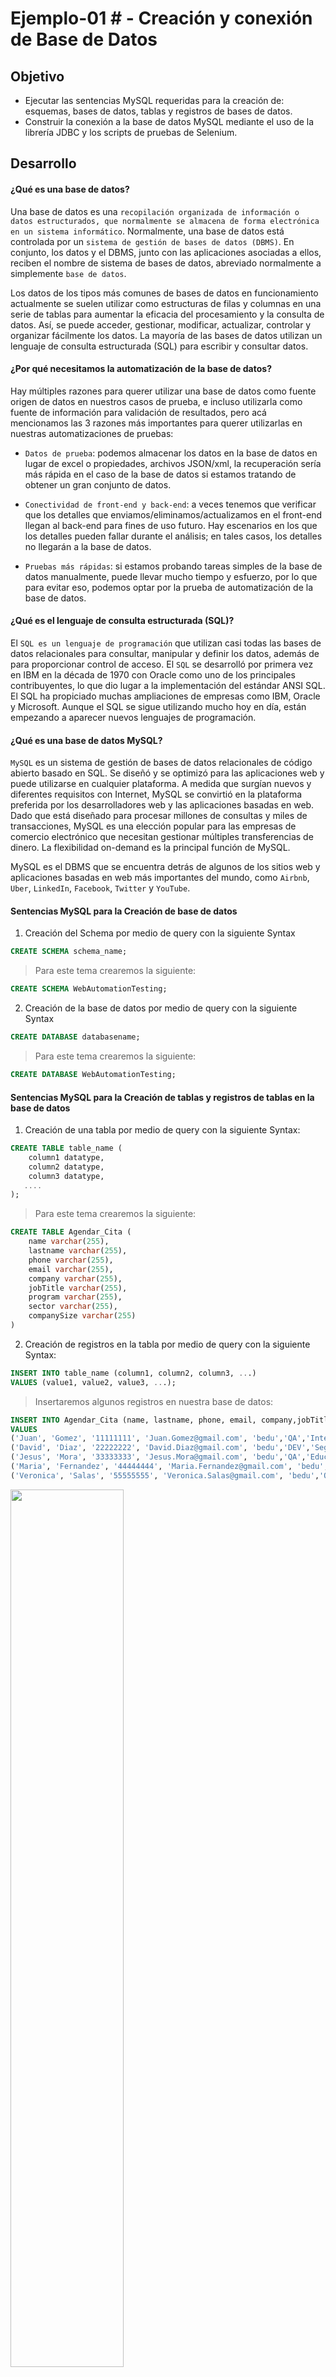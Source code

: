 # Ejemplo-01 # - Creación y conexión de Base de Datos

## Objetivo

- Ejecutar las sentencias MySQL requeridas para la creación de: esquemas, bases de datos, tablas y registros de bases de datos.
- Construir la conexión a la base de datos MySQL mediante el uso de la librería JDBC y los scripts de pruebas de Selenium.

## Desarrollo


#### ¿Qué es una base de datos?

Una base de datos es una `recopilación organizada de información o datos estructurados, que normalmente se almacena de forma electrónica en un sistema informático`. Normalmente, una base de datos está controlada por un `sistema de gestión de bases de datos (DBMS)`. En conjunto, los datos y el DBMS, junto con las aplicaciones asociadas a ellos, reciben el nombre de sistema de bases de datos, abreviado normalmente a simplemente `base de datos`.

Los datos de los tipos más comunes de bases de datos en funcionamiento actualmente se suelen utilizar como estructuras de filas y columnas en una serie de tablas para aumentar la eficacia del procesamiento y la consulta de datos. Así, se puede acceder, gestionar, modificar, actualizar, controlar y organizar fácilmente los datos. La mayoría de las bases de datos utilizan un lenguaje de consulta estructurada (SQL) para escribir y consultar datos.


#### ¿Por qué necesitamos la automatización de la base de datos?

Hay múltiples razones para querer utilizar una base de datos como fuente origen de datos en nuestros casos de prueba, e incluso utilizarla como fuente de información para validación de resultados, pero acá mencionamos las 3 razones más importantes para querer utilizarlas en nuestras automatizaciones de pruebas:

- `Datos de prueba`: podemos almacenar los datos en la base de datos en lugar de excel o propiedades, archivos JSON/xml, la recuperación sería más rápida en el caso de la base de datos si estamos tratando de obtener un gran conjunto de datos.

- `Conectividad de front-end y back-end`: a veces tenemos que verificar que los detalles que enviamos/eliminamos/actualizamos en el front-end llegan al back-end para fines de uso futuro. Hay escenarios en los que los detalles pueden fallar durante el análisis; en tales casos, los detalles no llegarán a la base de datos.

- `Pruebas más rápidas`: si estamos probando tareas simples de la base de datos manualmente, puede llevar mucho tiempo y esfuerzo, por lo que para evitar eso, podemos optar por la prueba de automatización de la base de datos.


#### ¿Qué es el lenguaje de consulta estructurada (SQL)?

El `SQL es un lenguaje de programación` que utilizan casi todas las bases de datos relacionales para consultar, manipular y definir los datos, además de para proporcionar control de acceso. El `SQL` se desarrolló por primera vez en IBM en la década de 1970 con Oracle como uno de los principales contribuyentes, lo que dio lugar a la implementación del estándar ANSI SQL. El SQL ha propiciado muchas ampliaciones de empresas como IBM, Oracle y Microsoft. Aunque el SQL se sigue utilizando mucho hoy en día, están empezando a aparecer nuevos lenguajes de programación.

#### ¿Qué es una base de datos MySQL?

`MySQL` es un sistema de gestión de bases de datos relacionales de código abierto basado en SQL. Se diseñó y se optimizó para las aplicaciones web y puede utilizarse en cualquier plataforma. A medida que surgían nuevos y diferentes requisitos con Internet, MySQL se convirtió en la plataforma preferida por los desarrolladores web y las aplicaciones basadas en web. Dado que está diseñado para procesar millones de consultas y miles de transacciones, MySQL es una elección popular para las empresas de comercio electrónico que necesitan gestionar múltiples transferencias de dinero. La flexibilidad on-demand es la principal función de MySQL.

MySQL es el DBMS que se encuentra detrás de algunos de los sitios web y aplicaciones basadas en web más importantes del mundo, como `Airbnb`, `Uber`, `LinkedIn`, `Facebook`, `Twitter` y `YouTube`.


#### Sentencias MySQL para la Creación de base de datos

1.  Creación del Schema  por medio de query con la siguiente Syntax

```SQL
CREATE SCHEMA schema_name;
```
> Para este tema crearemos la siguiente:

```SQL
CREATE SCHEMA WebAutomationTesting;
```

2. Creación de la base de datos por medio de query con la siguiente Syntax

```SQL
CREATE DATABASE databasename;
```
> Para este tema crearemos la siguiente:

```SQL
CREATE DATABASE WebAutomationTesting;
```

#### Sentencias MySQL para la Creación de tablas y registros de tablas en la base de datos
1. Creación de una tabla por medio de query con la siguiente Syntax:

```SQL
CREATE TABLE table_name (
	column1 datatype,
	column2 datatype,
	column3 datatype,
   ....
);
```

> Para este tema crearemos la siguiente:

```SQL
CREATE TABLE Agendar_Cita (
	name varchar(255),
	lastname varchar(255),
	phone varchar(255),
	email varchar(255),
	company varchar(255),
    jobTitle varchar(255),
    program varchar(255),
    sector varchar(255),
    companySize varchar(255)
)
```

2. Creación de registros en la tabla por medio de query con la siguiente Syntax:

```SQL
INSERT INTO table_name (column1, column2, column3, ...)
VALUES (value1, value2, value3, ...);
```

> Insertaremos algunos registros en nuestra base de datos:

```SQL
INSERT INTO Agendar_Cita (name, lastname, phone, email, company,jobTitle,program,sector,companySize)
VALUES 
('Juan', 'Gomez', '11111111', 'Juan.Gomez@gmail.com', 'bedu','QA','Internet','1 a 50 empleados','Web Automation Testing'),
('David', 'Diaz', '22222222', 'David.Diaz@gmail.com', 'bedu','DEV','Seguros','1 a 50 empleados','Web Automation Testing'),
('Jesus', 'Mora', '33333333', 'Jesus.Mora@gmail.com', 'bedu','QA','Educación','1 a 50 empleados','Web Automation Testing'),
('Maria', 'Fernandez', '44444444', 'Maria.Fernandez@gmail.com', 'bedu','QA','Servicios Financieros','1 a 50 empleados','Web Automation Testing'),
('Veronica', 'Salas', '55555555', 'Veronica.Salas@gmail.com', 'bedu','QA','Consultoría','1 a 50 empleados','Web Automation Testing')
```
<img src="assets/agendar_cita.png" width="60%"> 


#### Conexión a la base de datos con Selenium

1. Ingresar la dependencia al archivo POM.xml https://mvnrepository.com/artifact/mysql/mysql-connector-java

```XML
<!-- https://mvnrepository.com/artifact/mysql/mysql-connector-java -->
<dependency>
    <groupId>mysql</groupId>
    <artifactId>mysql-connector-java</artifactId>
    <version>8.0.28</version>
</dependency>
```
> La dependencia `mysql-connector-java` funciona como puente entre el servidor MySQL y los programas escritos en diferentes lenguajes de programación como Java, C#, Python, Node JS, etc. Es decir, este conector ofrece una interfaz para ejecutar una consulta MySQL en el servidor.

2. Crea una clase llamada `DataDrivenTestingUsingDataBase`

```Java
package tests;

import java.sql.Connection;
import java.sql.DriverManager;
import java.sql.Statement;
import org.testng.annotations.AfterTest;
import org.testng.annotations.BeforeTest;
import org.testng.annotations.Test;

public class DataDrivenTestingUsingDataBase {
	// Creación del object de conexión
	static Connection con = null;

	// Creación del object Statement
	private static Statement stmt;

	// Creación de Constantes para la conexión a la Base de Datos
	public static String DB_URL = "jdbc:mysql://localhost:3306/WebAutomationTesting";
	public static String DB_USER = "root";
	public static String DB_PASSWORD = "pass_root";

	@BeforeTest
	public void setUp() throws Exception {
		try {
			// Conexión a la Base de Datos
			String dbClass = "com.mysql.cj.jdbc.Driver";
			Class.forName(dbClass);
			Connection con = DriverManager.getConnection(DB_URL, DB_USER, DB_PASSWORD);

			// Statement object para enviar la declaración SQL a la base de datos
			stmt = con.createStatement();

		} catch (Exception e) {
			e.printStackTrace();
		}
	}

	@Test
	public void test() {

	}

	@AfterTest
	public void tearDown() {

	}

}

```

`Pro-tip`: en este ejemplo debes colocar la contraseña de tu usuario root.

En conclusión la conexión a la base de datos se hace mediante la librería JDBC para mysql:

<img src="assets/jdbc.png" width="60%"> 

Haciendo posible que la clase java se conecte a la base de datos, recupere datos de la base de datos o, de hecho, realice cualquiera de las operaciones `CRUD (Create, Read, Update, Delete)` , manipule los datos resultantes y cierre la conexión. Mediante los siguientes pasos:

1. Conexión a la base de datos utilizando el método `getConnection()`.

```Java
public static String DB_URL = "jdbc:mysql://localhost:3306/db_name";
public static String DB_USER = "root";
public static String DB_PASSWORD = "root_pass";
String dbClass = "com.mysql.cj.jdbc.Driver";
Class.forName(dbClass);
Connection con = DriverManager.getConnection(DB_URL, DB_USER, DB_PASSWORD);
```

Donde:

```Java
String dbClass = "com.mysql.cj.jdbc.Driver";
Class.forName(dbClass);
```
> El rol de `Class.forName()` es requerir que la `Java Virtual Machine` encuentre y cargue la clase especificada.


```Java
public static String DB_URL = "jdbc:mysql://localhost:3306/db_name";
public static String DB_USER = "root";
public static String DB_PASSWORD = "root_pass";
Connection con = DriverManager.getConnection(DB_URL, DB_USER, DB_PASSWORD);
```
> El método de la clase Java DriverManager se encarga de establecer una conexión con la base de datos utilizando la URL de la base de datos dada, usuario y password.

> ¡Cuidado!: DB_PASSWORD debe contener la contraseña del usuario root configurado en la instalación de MySQL.

2. Finalmente la consulta a la base de datos utilizando el objeto de Statement.

```Java
stmt = con.createStatement();
```
> El método `createStatement()` se utiliza para crear un objeto que modela una sentencia SQL. Es un objeto del tipo de una clase que implementa la interfaz `Statement`, y provee la infraestructura para ejecutar sentencias SQL sobre una conexión con una base de datos.